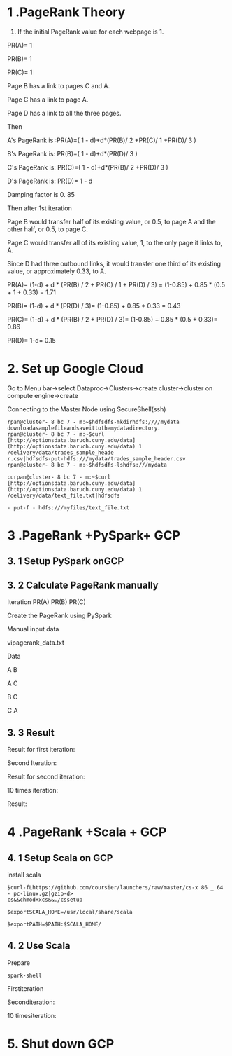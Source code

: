 # 1 .PageRank Theory

1. If the initial PageRank value for each webpage is 1.

PR(A)= 1

PR(B)= 1

PR(C)= 1

Page B has a link to pages C and A. 

Page C has a link to page A. 

Page D has a link to all the three pages. 


Then

A's PageRank is :PR(A)=( 1 - d)+d*(PR(B)/ 2 +PR(C)/ 1 +PR(D)/ 3 )

B's PageRank is: PR(B)=( 1 - d)+d*(PR(D)/ 3 )

C's PageRank is: PR(C)=( 1 - d)+d*(PR(B)/ 2 +PR(D)/ 3 )

D's PageRank is: PR(D)= 1 - d

Damping factor is 0. 85

Then after 1st iteration

Page B would transfer half of its existing value, or 0.5, to page A and the other half, or 0.5, to page C.

Page C would transfer all of its existing value, 1, to the only page it links to, A.

Since D had three outbound links, it would transfer one third of its existing value, or approximately 0.33, to A.

PR(A)= (1-d) + d * (PR(B) / 2 + PR(C) / 1 + PR(D) / 3) = (1-0.85) + 0.85 * (0.5 + 1 + 0.33) = 1.71

PR(B)= (1-d) + d * (PR(D) / 3)= (1-0.85) + 0.85 * 0.33 = 0.43

PR(C)= (1-d) + d * (PR(B) / 2 + PR(D) / 3)= (1-0.85) + 0.85 * (0.5 + 0.33)= 0.86

PR(D)= 1-d= 0.15

# 2. Set up Google Cloud

Go to Menu bar->select Dataproc->Clusters->create cluster->cluster on compute engine->create

Connecting to the Master Node using SecureShell(ssh)

```
rpan@cluster- 8 bc 7 - m:~$hdfsdfs-mkdirhdfs:////mydata
downloadasamplefileandsaveittothemydatadirectory.
rpan@cluster- 8 bc 7 - m:~$curl
[http://optionsdata.baruch.cuny.edu/data](http://optionsdata.baruch.cuny.edu/data) 1 /delivery/data/trades_sample_heade
r.csv|hdfsdfs-put-hdfs:///mydata/trades_sample_header.csv
rpan@cluster- 8 bc 7 - m:~$hdfsdfs-lshdfs:///mydata

curpan@cluster- 8 bc 7 - m:~$curl
[http://optionsdata.baruch.cuny.edu/data](http://optionsdata.baruch.cuny.edu/data) 1 /delivery/data/text_file.txt|hdfsdfs

- put-f - hdfs:///myfiles/text_file.txt
```
# 3 .PageRank +PySpark+ GCP

## 3. 1 Setup PySpark onGCP
## 3. 2 Calculate PageRank manually

Iteration PR(A) PR(B) PR(C)

Create the PageRank using PySpark

Manual input data

vipagerank_data.txt

Data

A B

A C

B C

C A


## 3. 3 Result


Result for first iteration:

Second Iteration:

Result for second iteration:

10 times iteration:


Result:

# 4 .PageRank +Scala + GCP

## 4. 1 Setup Scala on GCP

install scala
```
$curl-fLhttps://github.com/coursier/launchers/raw/master/cs-x 86 _ 64 - pc-linux.gz|gzip-d>
cs&&chmod+xcs&&./cssetup

$exportSCALA_HOME=/usr/local/share/scala

$exportPATH=$PATH:$SCALA_HOME/
```

## 4. 2 Use Scala

Prepare 
```
spark-shell

```
Firstiteration

Seconditeration:

10 timesiteration:

# 5. Shut down GCP

